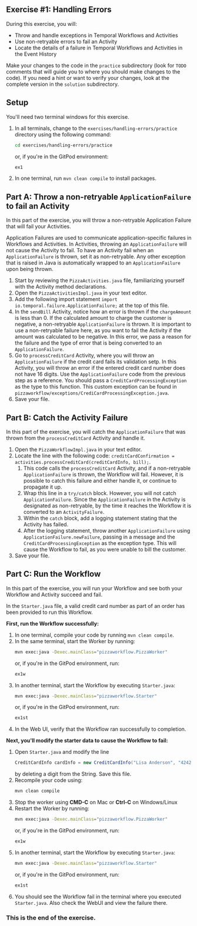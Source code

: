 ## Exercise #1: Handling Errors

During this exercise, you will:

- Throw and handle exceptions in Temporal Workflows and Activities
- Use non-retryable errors to fail an Activity
- Locate the details of a failure in Temporal Workflows and Activities in the Event History

Make your changes to the code in the `practice` subdirectory (look for `TODO`
comments that will guide you to where you should make changes to the code). If
you need a hint or want to verify your changes, look at the complete version in
the `solution` subdirectory.

## Setup

You'll need two terminal windows for this exercise.

1. In all terminals, change to the `exercises/handling-errors/practice`
   directory using the following command:
   ```bash
   cd exercises/handling-errors/practice
   ```
   or, if you're in the GitPod environment:
   ```bash
   ex1
   ```
2. In one terminal, run `mvn clean compile` to install packages.

## Part A: Throw a non-retryable `ApplicationFailure` to fail an Activity

In this part of the exercise, you will throw a non-retryable Application Failure 
that will fail your Activities.

Application Failures are used to communicate application-specific failures in
Workflows and Activities. In Activities, throwing an `ApplicationFailure` will
not cause the Activity to fail. To have an Activity fail when an `ApplicationFailure` 
is thrown, set it as non-retryable. Any other 
exception that is raised in Java is automatically wrapped to an `ApplicationFailure `
upon being thrown.

1. Start by reviewing the `PizzaActivities.java` file, familiarizing yourself with
   the Activity method declarations.
2. Open the `PizzaActivitiesImpl.java` in your text editor.
3. Add the following import statement `import io.temporal.failure.ApplicationFailure;`
   at the top of this file.
4. In the `sendBill` Activity, notice how an error is thrown if the `chargeAmount`
   is less than 0. If the calculated amount to charge the customer is negative,
   a non-retryable `ApplicationFailure` is thrown. It is important to use a
   non-retryable failure here, as you want to fail the Activity if the amount
   was calculated to be negative. In this error, we pass a reason for the failure
   and the type of error that is being converted to an `ApplicationFailure`.
5. Go to `processCreditCard` Activity, where you will throw an `ApplicationFailure`
   if the credit card fails its validation setp. In this Activity, you will throw
   an error if the entered credit card number does not have 16 digits. Use the
   `ApplicationFailure` code from the previous step as a reference. You should
   pass a `CreditCardProcessingException` as the type to this function. This
   custom exception can be found in `pizzaworkflow/exceptions/CrediCardProcessingException.java`.
6. Save your file.

## Part B: Catch the Activity Failure

In this part of the exercise, you will catch the `ApplicationFailure` that was
thrown from the `processCreditCard` Activity and handle it.

1. Open the `PizzaWorkflowImpl.java` in your text editor.
2. Locate the line with the following code: `creditCardConfirmation = activities.processCreditCard(creditCardInfo, bill);`.
   1. This code calls the `processCreditCard` Activity, and if a non-retryable
      `ApplicationFailure` is thrown, the Workflow will fail. However, it is possible
      to catch this failure and either handle it, or continue to propagate it up.
   2. Wrap this line in a `try/catch` block. However, you will not catch `ApplicationFailure`.
      Since the `ApplicationFailure` in the Activity is designated as non-retryable,
      by the time it reaches the Workflow it is converted to an `ActivityFailure`.
   3. Within the `catch` block, add a logging statement stating that the Activity
      has failed.
   4. After the logging statement, throw another `ApplicationFailure` using
      `ApplicationFailure.newFailure`, passing in a message and the
      `CreditCardProcessingException` as the exception type. This will cause the
      Workflow to fail, as you were unable to bill the customer.
3. Save your file.

## Part C: Run the Workflow

In this part of the exercise, you will run your Workflow and see both your
Workflow and Activity succeed and fail.

In the `Starter.java` file, a valid credit card number as part of an order has
been provided to run this Workflow.

**First, run the Workflow successfully:**

1. In one terminal, compile your code by running `mvn clean compile`.
2. In the same terminal, start the Worker by running:
   ```bash
   mvn exec:java -Dexec.mainClass="pizzaworkflow.PizzaWorker"
   ```
   or, if you're in the GitPod environment, run:
   ```bash
   ex1w
   ```
3. In another terminal, start the Workflow by executing `Starter.java`:
   ```bash
   mvn exec:java -Dexec.mainClass="pizzaworkflow.Starter"
   ```
   or, if you're in the GitPod environment, run:
   ```bash
   ex1st
   ```
4. In the Web UI, verify that the Workflow ran successfully to completion.

**Next, you'll modify the starter data to cause the Workflow to fail:**

1. Open `Starter.java` and modify the line
   ```java
   CreditCardInfo cardInfo = new CreditCardInfo("Lisa Anderson", "4242424242424242");
   ```
   by deleting a digit from the String. Save this file.
2. Recompile your code using:
   ```bash
   mvn clean compile
   ```
3. Stop the worker using **CMD-C** on Mac or **Ctrl-C** on Windows/Linux
4. Restart the Worker by running:
   ```bash
   mvn exec:java -Dexec.mainClass="pizzaworkflow.PizzaWorker"
   ```
   or, if you're in the GitPod environment, run:
   ```bash
   ex1w
   ```
5. In another terminal, start the Workflow by executing `Starter.java`:
   ```bash
   mvn exec:java -Dexec.mainClass="pizzaworkflow.Starter"
   ```
   or, if you're in the GitPod environment, run:
   ```bash
   ex1st
   ```
6. You should see the Workflow fail in the terminal where you executed `Starter.java`.
   Also check the WebUI and view the failure there.

### This is the end of the exercise.
